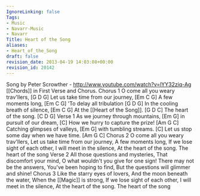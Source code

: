 ```yaml
---
IgnoreLinking: false
Tags:
- Music
- Navarr-Music
- Navarr
Title: Heart of the Song
aliases:
- Heart_of_the_Song
draft: false
revision_date: 2013-04-19 14:03:08+00:00
revision_id: 20142
---
```


Song by Peter Scrowther - http://www.youtube.com/watch?v=lYY32ziq-Ag
[[Chords]] in First Verse and Chorus.
Chorus 1
O come all you weary trav'llers, [G D G]
Let us take time from our journey, [Em C G]
A few moments long, [Em C G]
'To delay all tribulation [G D G]
In the cooling breath of silence, [Em C G]
At the [[Heart of the Song]]. [G D C]
The heart of the song. [C D G]
Verse 1
As we journey through mountains, [Em G]
in pursuit of our dream, [C]
How we hurry to capture the prize! [Am G C]
Catching glimpses of valleys, [Em G]
with tumbling streams. [C] 
Let us stop some day when we have time. [Am G C]
Chorus 2
O come all you weary trav'llers,
Let us take time from our journey,
A few moments long,
If we lose sight of each other,
I will meet in the silence,
At the heart of the song.
The heart of the song
Verse 2
All those questions and mysteries,
That discomfort your mind,
O what wouldn't you give for one sign!
There may not be the answers,
You've been hoping to find,
But the questions will glimmer and shine! 
Chorus 3
Like the starry eyes of lovers,
And the moon beneath the water,
When the [[Magic]] is strong,
If we lose sight of each other,
I will meet in the silence,
At the heart of the song.
The heart of the song